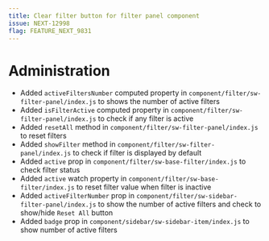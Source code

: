 ```yaml
---
title: Clear filter button for filter panel component
issue: NEXT-12998
flag: FEATURE_NEXT_9831 
---
```

# Administration
*  Added `activeFiltersNumber` computed property in `component/filter/sw-filter-panel/index.js` to shows the number of active filters
*  Added `isFilterActive` computed property in `component/filter/sw-filter-panel/index.js` to check if any filter is active
*  Added `resetAll` method in `component/filter/sw-filter-panel/index.js` to reset filters
*  Added `showFilter` method in `component/filter/sw-filter-panel/index.js` to check if filter is displayed by default
*  Added `active` prop in `component/filter/sw-base-filter/index.js` to check filter status
*  Added `active` watch property in `component/filter/sw-base-filter/index.js` to reset filter value when filter is inactive
*  Added `activeFilterNumber` prop in `component/filter/sw-sidebar-filter-panel/index.js` to show the number of active filters and check to show/hide `Reset All` button
*  Added `badge` prop in `component/sidebar/sw-sidebar-item/index.js` to show number of active filters
